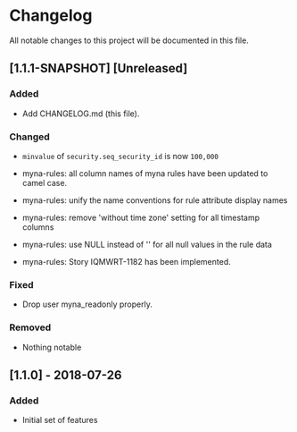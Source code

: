 # Changelog

All notable changes to this project will be documented in this file.

## [1.1.1-SNAPSHOT] [Unreleased]

### Added

- Add CHANGELOG.md (this file).

### Changed

- `minvalue` of `security.seq_security_id` is now `100,000`

- myna-rules: all column names of myna rules have been updated to camel case.
- myna-rules: unify the name conventions for rule attribute display names
- myna-rules: remove 'without time zone' setting for all timestamp columns
- myna-rules: use NULL instead of '' for all null values in the rule data
- myna-rules: Story IQMWRT-1182 has been implemented.



### Fixed

- Drop user myna_readonly properly.

### Removed

- Nothing notable

## [1.1.0] - 2018-07-26

### Added

- Initial set of features
